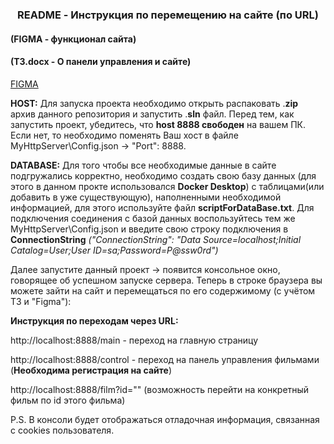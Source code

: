 <h3 align="center"> README - Инструкция по перемещению на сайте (по URL) </h3>
<h4>(FIGMA - функционал сайта) </h4>
<h4>(ТЗ.docx - О панели управления и сайте) </h4>

[FIGMA](https://www.figma.com/design/27MFM5D4OFnPZgZbwPc4tK/Untitled?node-id=1-1413&t=ab9rq5pXGn4wGg5s-0/)

**HOST:** Для запуска проекта необходимо открыть распаковать .**zip** архив данного репозитория и запустить .**sln** файл. Перед тем, как запустить проект, убедитесь, что **host 8888 свободен** на вашем ПК. Если нет, то необходимо поменять Ваш хост в файле MyHttpServer\Config.json -> "Port": 8888.

**DATABASE:** Для того чтобы все необходимые данные в сайте подгружались корректно, необходимо создать свою базу данных (для этого в данном прокте использовался **Docker Desktop**) с таблицами(или добавить в уже существующую), наполненными необходимой информацией, для этого используйте файл **scriptForDataBase.txt**. 
Для подключения соединения с базой данных воспользуйтесь тем же MyHttpServer\Config.json и введите свою строку подключения в  **ConnectionString** _("ConnectionString": "Data Source=localhost;Initial Catalog=User;User ID=sa;Password=P@ssw0rd")_


Далее запустите данный проект -> появится консольное окно, говорящее об успешном запуске сервера.
Теперь в строке браузера вы можете зайти на сайт и перемещаться по его содержимому (с учётом ТЗ и "Figma"):

**Инструкция по переходам через URL:**

http://localhost:8888/main - переход на главную страницу

http://localhost:8888/control - переход на панель управления фильмами (**Необходима регистрация на сайте**)

http://localhost:8888/film?id="" (возможность перейти на конкретный фильм по id этого фильма)


P.S. В консоли будет отображаться отладочная информация, связанная с cookies пользователя.
